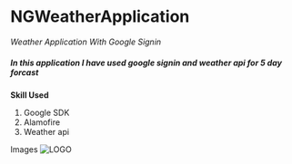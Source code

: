 # NGWeatherApplication

_Weather Application With Google Signin_

##### In this application I have used google signin and weather api for 5 day forcast

**Skill Used**
1. Google SDK
1. Alamofire
1. Weather api

Images
![LOGO]()
